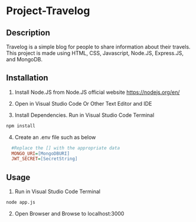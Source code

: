 # Project-Travelog

## Description

Travelog is a simple blog for people to share information about their travels. This project is made using HTML, CSS, Javascript, Node.JS, Express.JS, and MongoDB.

## Installation

1. Install Node.JS from Node.JS official website
   https://nodejs.org/en/

2. Open in Visual Studio Code Or Other Text Editor and IDE

3. Install Dependencies.
   Run in Visual Studio Code Terminal

```bash
npm install
```

4. Create an .env file such as below

```ini
  #Replace the [] with the appropriate data
  MONGO_URI=[MongoDBURI]
  JWT_SECRET=[SecretString]
```

## Usage

1. Run in Visual Studio Code Terminal

```bash
node app.js
```

2. Open Browser and Browse to localhost:3000
